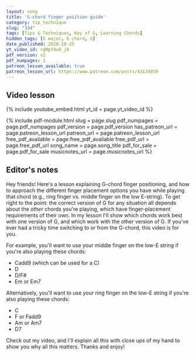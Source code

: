 ```yaml
---
layout: song
title: 'G-chord finger position guide'
category: tip_technique
slug: "334"
tags: [Tips & Techniques, Key of G, Learning Chords]
hidden_tags: [G major, G chord, G]
date_published: 2020-10-25
yt_video_id: rgMpY4u9_j8
pdf_version: v2
pdf_numpages: 1
patreon_lesson_available: true
patreon_lesson_url: https://www.patreon.com/posts/43134059
---
```




## Video lesson

{% include youtube_embed.html yt_id = page.yt_video_id %}

{% include pdf-module.html slug = page.slug pdf_numpages = page.pdf_numpages pdf_version = page.pdf_version has_patreon_url = page.patreon_lesson_url patreon_url = page.patreon_lesson_url free_pdf_available = page.free_pdf_available free_pdf_url = page.free_pdf_url song_name = page.song_title pdf_for_sale = page.pdf_for_sale musicnotes_url = page.musicnotes_url %}

## Editor's notes

Hey friends! Here's a lesson explaining G-chord finger positioning, and how to approach the different finger placement options you have while playing that chord (e.g., ring finger vs. middle finger on the low E-string). To get right to the point: the correct version of G for any situation all depends about the _other_ chords you're playing, which have finger-placement requirements of their own. In my lesson I'll show which chords work best with one version of G, and which work with the other version of G. If you've ever had a tricky time switching to or from the G-chord, this video is for you.

For example, you'll want to use your middle finger on the low-E string if you're also playing these chords:

- Cadd9 (which can be used for a C)
- D
- D/F#
- Em or Em7

Alternatively, you'll want to use your ring finger on the low-E string if you're also playing these chords:

- C
- F or Fadd9
- Am or Am7
- D7

Check out my video, and I'll explain all this with close ups of my hand to show you why all this matters. Thanks and enjoy!
